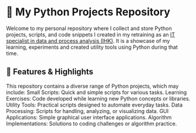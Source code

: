 # 🐍 My Python Projects Repository
Welcome to my personal repository where I collect and store Python projects, scripts, and code snippets I created in my retraining as an [IT specialist in data and process analysis (IHK)](https://www.bbq.de/umschulung/koeln/fachinformatiker-datenanalyse-und-prozessanalyse-data-science/). It is a showcase of my learning, experiments and created utility tools using Python during that time.

## 🌟 Features & Highlights  
This repository contains a diverse range of Python projects, which may include:
Small Scripts: Quick and simple scripts for various tasks.
Learning Exercises: Code developed while learning new Python concepts or libraries.
Utility Tools: Practical scripts designed to automate everyday tasks.
Data Processing: Scripts for handling, analyzing, or visualizing data.
GUI Applications: Simple graphical user interface applications.
Algorithm Implementations: Solutions to coding challenges or algorithm practice.
